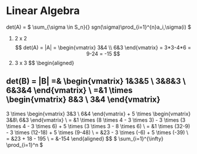 # Linear Algebra

det(A) = $ \sum_{\sigma \in S_n}{} sgn(\sigma)\prod_{i=1}^{n}a_i,\sigma(i) $


1. 2 x 2
$$
det(A) = |A| =
\begin{vmatrix}
3&4 \\
6&3
\end{vmatrix}
= 3*3-4*6 = 9-24 = -15
$$
2. 3 x 3
$$
\begin{aligned}

det(B) = |B| =& 
\begin{vmatrix}
1&3&5 \\
3&8&3 \\
6&3&4
\end{vmatrix} \\
=&1 \times 
\begin{vmatrix}
8&3 \\
3&4
\end{vmatrix}
-
3 \times 
\begin{vmatrix}
3&3 \\
6&4
\end{vmatrix}
+
5 \times
\begin{vmatrix}
3&8\\
6&3
\end{vmatrix} \\
= &1 \times (8 \times 4 - 3 \times 3) - 3 \times (3 \times 4 - 3 \times 6) + 5 \times (3 \times 3 - 8 \times 6) \\
= &1 \times (32-9) - 3 \times (12-18) + 5 \times (9-48) \\
= &23 - 3 \times (-6) + 5 \times (-39) \\
= &23 + 18 - 195 \\
= &-154
\end{aligned}
$$
$
\sum_{i=1}^{\infty}
\prod_{i=1}^n
$
